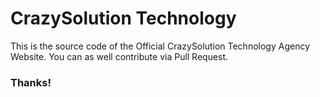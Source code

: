 # CrazySolution Technology

This is the source code of the Official CrazySolution Technology Agency Website. You can as well contribute via Pull Request.

### Thanks!
